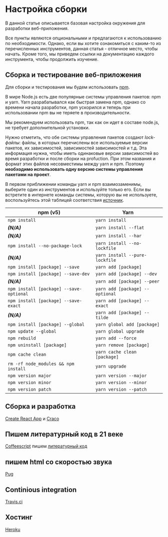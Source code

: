 # Настройка сборки

В данной статье описывается базовая настройка окружения
для разработки веб-приложения.

Все пункты являются опциональными и предлагаются к использованию по необходимости.
Однако, если вы хотите ознакомиться с каким-то из перечисленных инструментов,
данная статья - отличное место, чтобы начать.
Кроме того, мы приведем ссылки на документацию каждого инструмента, чтобы
продолжить изучение.

## Cборка и тестирование веб-приложения

Для сборки и тестирования мы будем использовать [npm].

В мире Node.js есть две популярные системы управления
пакетов: npm и yarn. Yarn разрабатывался как быстрая замена
npm, однако со времени начала разработки, npm ускорился и
теперь при использовании npm вы не теряете в производительности.

Мы рекомендуем использовать npm, так как он идет в составе
node.js, не требует дополнительной установки.

Нужно отметить, что обе системы управления пакетов создают *lock-файлы*:
файлы, в которых перечислены все используемые версии пакетов, их зависимостей,
зависимостей зависимостей и т.д. Эта информация нужна, чтобы иметь
одинаковые версии зависимостей во время разработки и после
сборки на profuction. При этом названия и формат этих файлов
несовместимы между yarn и npm. Поэтому **необходимо использовать
одну версию системы управления пакетами на проект**.

В первом приближении команды yarn и npm взаимозаменимы, выберите один из
инструментов и используйте только его. Если вы встретите в интернете команды системы,
которую вы не используете, воспользуйтесь
этой таблицей соответствия [источник][comparing-npm-yarn].

| npm (v5)                                | Yarn                                      |
| --------------------------------------- | ----------------------------------------- |
| `npm install`                           | `yarn install`                            |
| **_(N/A)_**                             | `yarn install --flat`                     |
| **_(N/A)_**                             | `yarn install --har`                      |
| `npm install --no-package-lock`         | `yarn install --no-lockfile`              |
| **_(N/A)_**                             | `yarn install --pure-lockfile`            |
| `npm install [package] --save`          | `yarn add [package]`                      |
| `npm install [package] --save-dev`      | `yarn add [package] --dev`                |
| **_(N/A)_**                             | `yarn add [package] --peer`               |
| `npm install [package] --save-optional` | `yarn add [package] --optional`           |
| `npm install [package] --save-exact`    | `yarn add [package] --exact`              |
| **_(N/A)_**                             | `yarn add [package] --tilde`              |
| `npm install [package] --global`        | `yarn global add [package]`               |
| `npm update --global`                   | `yarn global upgrade`                     |
| `npm rebuild`                           | `yarn add --force`                        |
| `npm uninstall [package]`               | `yarn remove [package]`                   |
| `npm cache clean`                       | `yarn cache clean [package]`              |
| `rm -rf node_modules && npm install`    | `yarn upgrade`                            |
| `npm version major`                     | `yarn version --major`                    |
| `npm version minor`                     | `yarn version --minor`                    |
| `npm version patch`                     | `yarn version --patch`                    |

## Сборка и разработка

[Create React App] и [Craco]

## Пишем литературный код в 21 веке

[Coffeescript] пишем [литературный код][literate-programming]

## пишем html со скоростью звука

[Pug]

## Continious integration

[Travis.ci]

## Хостинг

[Heroku]

[Npm]: https://docs.npmjs.com/
[Craco]: https://github.com/sharegate/craco/blob/master/packages/craco/README.md#configuration-overview
[Create React App]: https://facebook.github.io/create-react-app/docs/getting-started
[Coffeescript]: https://coffeescript.org/#introduction
[literate-programming]: https://en.wikipedia.org/wiki/Literate_programming
[pug]: https://pugjs.org/api/getting-started.html
[Travis.ci]: https://docs.travis-ci.com/user/languages/javascript-with-nodejs/
[Heroku]: https://www.heroku.com/nodejs
[comparing-npm-yarn]: https://yarnpkg.com/lang/en/docs/migrating-from-npm/#toc-cli-commands-comparison
